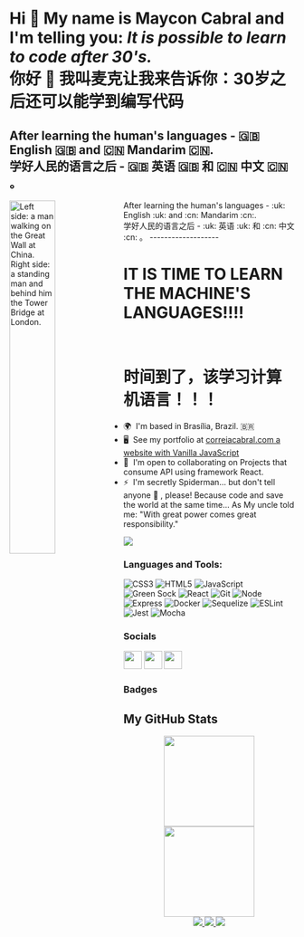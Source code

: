 
Hi 👋 My name is Maycon Cabral and I'm telling you: *It is possible to learn to code after 30's.* </br>
你好 👋 我叫麦克让我来告诉你：30岁之后还可以能学到编写代码
===============================

After learning the human's languages - :uk: English :uk: and :cn: Mandarim :cn:.</br>
学好人民的语言之后 - :uk: 英语 :uk: 和 :cn: 中文 :cn: 。
-------------------
<img style="float: left" src="https://github.com/MayconCabral/test/blob/main/languages.jpg" width=40% alt="Left side: a man walking on the Great Wall at China. Right side: a standing man and behind him the Tower Bridge at London.">
After learning the human's languages - :uk: English :uk: and :cn: Mandarim :cn:.</br>
学好人民的语言之后 - :uk: 英语 :uk: 和 :cn: 中文 :cn: 。  
-------------------
<h1>IT IS TIME TO LEARN THE MACHINE'S LANGUAGES!!!!</h1></br>
<h1>时间到了，该学习计算机语言！！！</h1>


* 🌍  I'm based in Brasília, Brazil. :brazil:
* 🖥️  See my portfolio at [correiacabral.com a website with Vanilla JavaScript](http://www.correiacabral.epizy.com)
* 🤝  I'm open to collaborating on Projects that consume API using framework React.
* ⚡  I'm secretly Spiderman... but don't tell anyone :shushing_face: , please! Because code and save the world at the same time... As My uncle told me: "With great power comes great responsibility."

<a href="https://www.github.com/MayconCabral" target="_blank" rel="noreferrer"><img
src="https://img.shields.io/github/followers/MayconCabral?logo=github&style=for-the-badge&color=0891b2&labelColor=1c1917" /></a>

<h3 align="left">Languages and Tools:</h3> 

![CSS3](https://img.shields.io/badge/css3-%231572B6.svg?logo=css3&logoColor=white&style=for-the-badge)
![HTML5](https://img.shields.io/badge/html5-%23E34F26.svg?logo=html5&logoColor=white&style=for-the-badge)
![JavaScript](https://img.shields.io/badge/javascript-%23323330.svg?logo=javascript&logoColor=%23F7DF1E&style=for-the-badge)
![Green Sock](https://img.shields.io/badge/green%20sock-88CE02?logo=greensock&logoColor=white&style=for-the-badge)
![React](https://img.shields.io/badge/react-%2320232a.svg?logo=react&logoColor=%2361DAFB&style=for-the-badge)
![Git](https://img.shields.io/badge/git-%23F05033.svg?logo=git&logoColor=white&style=for-the-badge)
![Node](https://img.shields.io/badge/Node.js-43853D?style=for-the-badge&logo=node.js&logoColor=white)
![Express](https://img.shields.io/badge/Express.js-404D59?style=for-the-badge)
![Docker](https://img.shields.io/badge/Docker-2496ED?style=for-the-badge&logo=docker&logoColor=white)
![Sequelize](https://img.shields.io/badge/Sequelize-52B0E7?style=for-the-badge&logo=Sequelize&logoColor=white)
![ESLint](https://img.shields.io/badge/ESLint-4B3263?style=for-the-badge&logo=eslint&logoColor=white)
![Jest](https://img.shields.io/badge/-jest-%23C21325?style=for-the-badge&logo=jest&logoColor=white)
![Mocha](https://img.shields.io/badge/-mocha-%238D6748?style=for-the-badge&logo=mocha&logoColor=white)


### Socials

<p align="left"> <a href="https://www.github.com/MayconCabral" target="_blank" rel="noreferrer"><img src="https://raw.githubusercontent.com/danielcranney/readme-generator/main/public/icons/socials/github.svg" width="32" height="32" /></a> <a href="http://www.instagram.com/michaelmcfly_/" target="_blank" rel="noreferrer"><img src="https://raw.githubusercontent.com/danielcranney/readme-generator/main/public/icons/socials/instagram.svg" width="32" height="32" /></a> <a href="https://www.linkedin.com/in/correiacabral" target="_blank" rel="noreferrer"><img src="https://raw.githubusercontent.com/danielcranney/readme-generator/main/public/icons/socials/linkedin.svg" width="32" height="32" /></a></p>

### Badges

<h2>My GitHub Stats</h2>

<div align="center">
  <a href="https://github.com/MayconCabral">
  <img height="160em" src="http://github-readme-streak-stats.herokuapp.com?user=MayconCabral&theme=react&hide_border=true&date_format=j%20M%5B%20Y%5D" />
  <img height="160em" src="https://github-readme-stats.vercel.app/api/top-langs/?username=MayconCabral&layout=compact&langs_count=10&theme=react&hide=shell&hide_border=true" />
</div>
  
<div align="center">
  <img src="https://komarev.com/ghpvc/?username=MayconCabral&color=brightgreen" />
  <img src="https://badges.pufler.dev/repos/MayconCabral" />
  <img src="https://badges.pufler.dev/commits/monthly/MayconCabral" />
</div>



